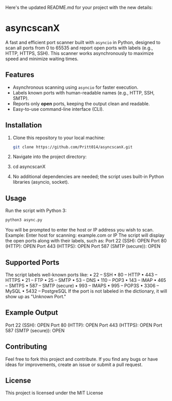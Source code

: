 Here's the updated README.md for your project with the new details:
# asyncscanX

A fast and efficient port scanner built with `asyncio` in Python, designed to scan all ports from 0 to 65535 and report open ports with labels (e.g., HTTP, HTTPS, SSH). This scanner works asynchronously to maximize speed and minimize waiting times.

## Features
- Asynchronous scanning using `asyncio` for faster execution.
- Labels known ports with human-readable names (e.g., HTTP, SSH, SMTP).
- Reports only **open** ports, keeping the output clean and readable.
- Easy-to-use command-line interface (CLI).

## Installation

1. Clone this repository to your local machine:

   ```bash
   git clone https://github.com/Pritt014/asyncscanX.git
   ```
2.	Navigate into the project directory:
3.	cd asyncscanX
4.	No additional dependencies are needed; the script uses built-in Python libraries (asyncio, socket).

## Usage
Run the script with Python 3:
```bash
python3 async.py
```
You will be prompted to enter the host or IP address you wish to scan.
Example:
Enter host for scanning: example.com or IP
The script will display the open ports along with their labels, such as:
Port 22 (SSH): OPEN
Port 80 (HTTP): OPEN
Port 443 (HTTPS): OPEN
Port 587 (SMTP (secure)): OPEN

## Supported Ports
The script labels well-known ports like:
•	22 – SSH
•	80 – HTTP
•	443 – HTTPS
•	21 – FTP
•	25 – SMTP
•	53 – DNS
•	110 – POP3
•	143 – IMAP
•	465 – SMTPS
•	587 – SMTP (secure)
•	993 – IMAPS
•	995 – POP3S
•	3306 – MySQL
•	5432 – PostgreSQL
If the port is not labeled in the dictionary, it will show up as "Unknown Port."

## Example Output
Port 22 (SSH): OPEN
Port 80 (HTTP): OPEN
Port 443 (HTTPS): OPEN
Port 587 (SMTP (secure)): OPEN

## Contributing
Feel free to fork this project and contribute. If you find any bugs or have ideas for improvements, create an issue or submit a pull request.

## License
This project is licensed under the MIT License 


